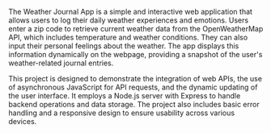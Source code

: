 The Weather Journal App is a simple and interactive web application that allows users to log their daily weather experiences and emotions. Users enter a zip code to retrieve current weather data from the OpenWeatherMap API, which includes temperature and weather conditions. They can also input their personal feelings about the weather. The app displays this information dynamically on the webpage, providing a snapshot of the user's weather-related journal entries.

This project is designed to demonstrate the integration of web APIs, the use of asynchronous JavaScript for API requests, and the dynamic updating of the user interface. It employs a Node.js server with Express to handle backend operations and data storage. The project also includes basic error handling and a responsive design to ensure usability across various devices.
